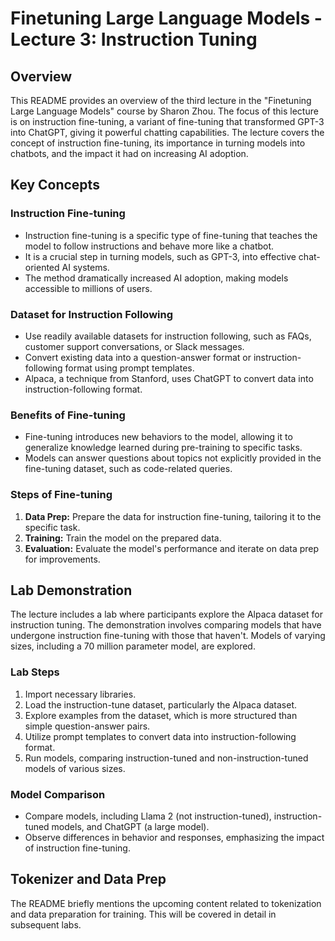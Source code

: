 # Finetuning Large Language Models - Lecture 3: Instruction Tuning

## Overview

This README provides an overview of the third lecture in the "Finetuning Large Language Models" course by Sharon Zhou. The focus of this lecture is on instruction fine-tuning, a variant of fine-tuning that transformed GPT-3 into ChatGPT, giving it powerful chatting capabilities. The lecture covers the concept of instruction fine-tuning, its importance in turning models into chatbots, and the impact it had on increasing AI adoption.

## Key Concepts

### Instruction Fine-tuning

- Instruction fine-tuning is a specific type of fine-tuning that teaches the model to follow instructions and behave more like a chatbot.
- It is a crucial step in turning models, such as GPT-3, into effective chat-oriented AI systems.
- The method dramatically increased AI adoption, making models accessible to millions of users.

### Dataset for Instruction Following

- Use readily available datasets for instruction following, such as FAQs, customer support conversations, or Slack messages.
- Convert existing data into a question-answer format or instruction-following format using prompt templates.
- Alpaca, a technique from Stanford, uses ChatGPT to convert data into instruction-following format.

### Benefits of Fine-tuning

- Fine-tuning introduces new behaviors to the model, allowing it to generalize knowledge learned during pre-training to specific tasks.
- Models can answer questions about topics not explicitly provided in the fine-tuning dataset, such as code-related queries.

### Steps of Fine-tuning

1. **Data Prep:** Prepare the data for instruction fine-tuning, tailoring it to the specific task.
2. **Training:** Train the model on the prepared data.
3. **Evaluation:** Evaluate the model's performance and iterate on data prep for improvements.

## Lab Demonstration

The lecture includes a lab where participants explore the Alpaca dataset for instruction tuning. The demonstration involves comparing models that have undergone instruction fine-tuning with those that haven't. Models of varying sizes, including a 70 million parameter model, are explored.

### Lab Steps

1. Import necessary libraries.
2. Load the instruction-tune dataset, particularly the Alpaca dataset.
3. Explore examples from the dataset, which is more structured than simple question-answer pairs.
4. Utilize prompt templates to convert data into instruction-following format.
5. Run models, comparing instruction-tuned and non-instruction-tuned models of various sizes.

### Model Comparison

- Compare models, including Llama 2 (not instruction-tuned), instruction-tuned models, and ChatGPT (a large model).
- Observe differences in behavior and responses, emphasizing the impact of instruction fine-tuning.

## Tokenizer and Data Prep

The README briefly mentions the upcoming content related to tokenization and data preparation for training. This will be covered in detail in subsequent labs.
